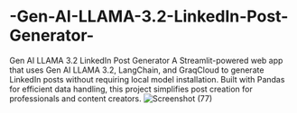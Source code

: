# -Gen-AI-LLAMA-3.2-LinkedIn-Post-Generator-
Gen AI LLAMA 3.2 LinkedIn Post Generator  A Streamlit-powered web app that uses Gen AI LLAMA 3.2, LangChain, and GraqCloud to generate LinkedIn posts without requiring local model installation. Built with Pandas for efficient data handling, this project simplifies post creation for professionals and content creators.
![Screenshot (77)](https://github.com/user-attachments/assets/2769a204-d1dc-4497-bca9-2bca66814ec1)

